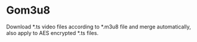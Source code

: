# Gom3u8
Download *.ts video files according to *.m3u8 file and merge automatically, also apply to AES encrypted *.ts files.
